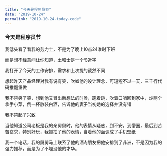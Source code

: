 ```yaml
---
title: "今天是程序员节"
date: "2019-10-24"
permalink: "2019-10-24-today-code"
---
```


### 今天是程序员节

我低头看了看我的劳力士，不是为了晚上10点24准时下班

而是想不经意间让你知道，土和士是一个形近字

我打开了今天的工作安排，需求和上次提的截然不同

想起昨天产品经理对我有说有笑，吹嘘他的设计理念，可短短不过一天，三千行代码推翻重做

我不禁笑了笑，想到他又冒出新想法的时候，跑着跳，吹着口哨回到家中，炒两个拿手小菜，倒一杯散装白酒，告诉他的妻子当初她的选择并没有错

我不禁起了兴致

当他知道公司老板是我的亲舅舅时，他的表情从疑惑，到不安，到懵圈，最后到苦苦哀求，特别好玩，我抓拍了他的表情，当着他的面调成了手机壁纸

我一个电话，我的舅舅马上联系了他的酒肉朋友把他安排到了非洲，不是因为我的强力推荐，而是为了不埋没他的才华。


